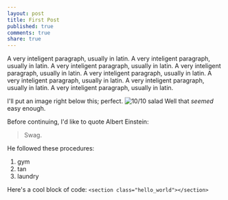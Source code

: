 ```yaml
---
layout: post
title: First Post
published: true
comments: true
share: true
---
```


A very inteligent paragraph, usually in latin. A very inteligent paragraph, usually in latin. A very inteligent paragraph, usually in latin. A very inteligent paragraph, usually in latin. A very inteligent paragraph, usually in latin. A very inteligent paragraph, usually in latin. A very inteligent paragraph, usually in latin. A very inteligent paragraph, usually in latin.

I'll put an image right below this; perfect.
![10/10 salad](/https://scontent-b-mia.xx.fbcdn.net/hphotos-xap1/t31.0-8/10463794_10202296936640624_701413299662070409_o.jpg)
Well that _seemed_ easy enough.

Before continuing, I'd like to quote Albert Einstein:
> Swag.

He followed these procedures:
1. gym
2. tan
3. laundry

Here's a cool block of code:
`<section class="hello_world"></section>`

